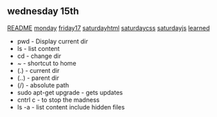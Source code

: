 ## wednesday 15th ##

[README](./README.md)
[monday](./monday.md)
[friday17](./friday17.md)
[saturdayhtml](./saturdayhtml.md)
[saturdaycss](./saturdaycss.md)
[saturdayjs](./saturdayjs.md)
[learned](./learned.md)

* pwd - Display current dir
* ls - list content
* cd - change dir
* ~ - shortcut to home 
* (.) - current dir
* (..) - parent dir
* (/) - absolute path 
* sudo apt-get upgrade - gets updates
* cntrl c - to stop the madness
* ls -a - list content include hidden files 